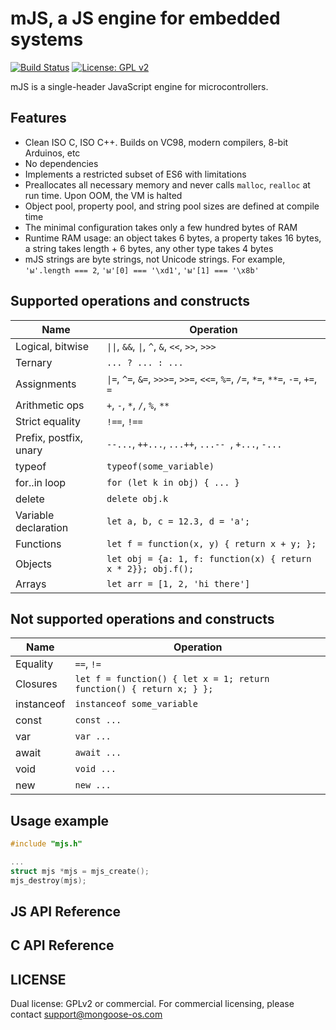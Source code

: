 # mJS, a JS engine for embedded systems

[![Build Status](https://travis-ci.org/cpq/mjs3.svg?branch=master)](https://travis-ci.org/cpq/mjs3)
[![License: GPL v2](https://img.shields.io/badge/License-GPL%20v2-blue.svg)](https://www.gnu.org/licenses/old-licenses/gpl-2.0.en.html)


mJS is a single-header JavaScript engine for microcontrollers.

## Features

- Clean ISO C, ISO C++. Builds on VC98, modern compilers, 8-bit Arduinos, etc
- No dependencies
- Implements a restricted subset of ES6 with limitations
- Preallocates all necessary memory and never calls `malloc`, `realloc`
  at run time. Upon OOM, the VM is halted
- Object pool, property pool, and string pool sizes are defined at compile time
- The minimal configuration takes only a few hundred bytes of RAM
- Runtime RAM usage: an object takes 6 bytes, a property takes 16 bytes,
  a string takes length + 6 bytes, any other type takes 4 bytes
- mJS strings are byte strings, not Unicode strings.
  For example, `'ы'.length === 2`, `'ы'[0] === '\xd1'`, `'ы'[1] === '\x8b'`

## Supported operations and constructs

| Name              |  Operation                                |
| ----------------- | ----------------------------------------- |
| Logical, bitwise  | `\|\|`, `&&`, `\|`, `^`, `&`, `<<`, `>>`, `>>>`   |
| Ternary           | `... ? ... : ...`                         |
| Assignments       | `\|=`, `^=`, `&=`, `>>>=`, `>>=`, `<<=`, `%=`, `/=`, `*=`, `**=`, `-=`, `+=`, `=`  |
| Arithmetic ops    | `+`, `-`, `*`, `/`, `%`, `**`             |
| Strict equality   | `!==`, `!==`                              |
| Prefix, postfix, unary   | `--...`, `++...`, `...++`, `...-- `, `+...`, `-...` |
| typeof            | `typeof(some_variable)`                   |
| for..in loop      | `for (let k in obj) { ... }`              |
| delete            | `delete obj.k`                            |
| Variable declaration | `let a, b, c = 12.3, d = 'a'; ` |
| Functions         | `let f = function(x, y) { return x + y; }; ` |
| Objects           | `let obj = {a: 1, f: function(x) { return x * 2}}; obj.f();` |
| Arrays            | `let arr = [1, 2, 'hi there']` |

## Not supported operations and constructs

| Name              |  Operation                                |
| ----------------- | ----------------------------------------- |
| Equality          | `==`, `!=`                                |
| Closures          | `let f = function() { let x = 1; return function() { return x; } };`  |
| instanceof        | `instanceof some_variable` |
| const             | `const ...` |
| var               | `var ...` |
| await             | `await ...` |
| void              | `void ...` |
| new               | `new ...` |

## Usage example

```c
#include "mjs.h"

...
struct mjs *mjs = mjs_create();
mjs_destroy(mjs);
```

## JS API Reference

## C API Reference

## LICENSE

Dual license: GPLv2 or commercial. For commercial
licensing, please contact support@mongoose-os.com
